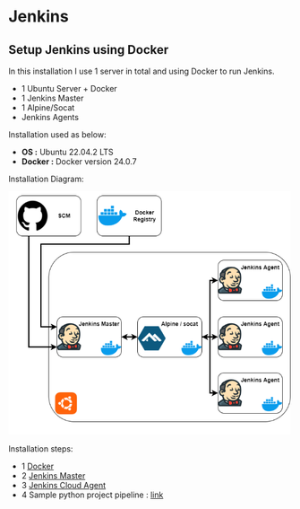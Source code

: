 # Jenkins
## Setup Jenkins using Docker

In this installation I use 1 server in total and using Docker to run Jenkins.
- 1 Ubuntu Server + Docker
- 1 Jenkins Master
- 1 Alpine/Socat
- Jenkins Agents

Installation used as below:
- **OS :** Ubuntu 22.04.2 LTS
- **Docker :** Docker version 24.0.7

Installation Diagram:

![Installation Digagram](jenkins.drawio.png "Installation Diagram")

Installation steps:
- 1 [Docker](https://github.com/luthfanzulfauzi/jenkins/blob/main/docker/docker_install.md)
- 2 [Jenkins Master](https://github.com/luthfanzulfauzi/jenkins/blob/main/master/docs/jenkins_master.md)
- 3 [Jenkins Cloud Agent](https://github.com/luthfanzulfauzi/jenkins/blob/main/agent/docs/jenkins_cloud_agent.md)
- 4 Sample python project pipeline : [link](https://github.com/luthfanzulfauzi/simple-python-pyinstaller-app/blob/master/jenkins/Jenkinsfile)
